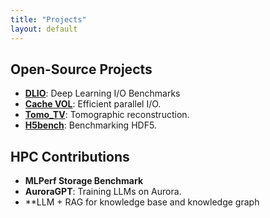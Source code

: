 ```yaml
---
title: "Projects"
layout: default
---
```


## Open-Source Projects

- **[DLIO](https://github.com/argonne-lcf/dlio_benchmark)**: Deep Learning I/O Benchmarks
- **[Cache VOL](https://github.com/hpc-io/vol-cache)**: Efficient parallel I/O.
- **[Tomo_TV](https://github.com/jtschwar/tomo_TV)**: Tomographic reconstruction.
- **[H5bench](https://github.com/hpc-io/h5bench)**: Benchmarking HDF5.

## HPC Contributions
- **MLPerf Storage Benchmark**
- **AuroraGPT**: Training LLMs on Aurora.
- **LLM + RAG for knowledge base and knowledge graph